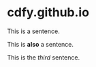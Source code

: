 # cdfy.github.io

This is a sentence.

This is **also** a sentence.

This is the *third* sentence.

